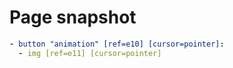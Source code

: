 # Page snapshot

```yaml
- button "animation" [ref=e10] [cursor=pointer]:
  - img [ref=e11] [cursor=pointer]
```